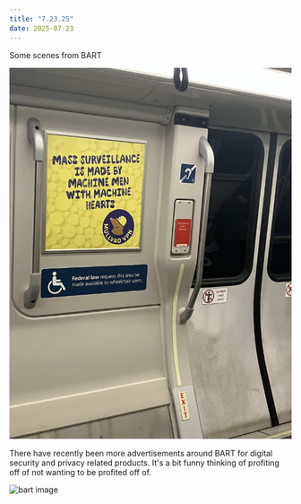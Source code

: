 ```yaml
---
title: "7.23.25"
date: 2025-07-23
---
```


Some scenes from BART

![bart image](bart1.png)

There have recently been more advertisements around BART for digital security and privacy related products. It's a bit funny thinking of profiting off of not wanting to be profited off of.

![bart image](bart2.png)
